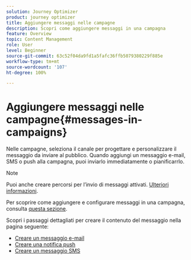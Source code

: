 ```yaml
---
solution: Journey Optimizer
product: journey optimizer
title: Aggiungere messaggi nelle campagne
description: Scopri come aggiungere messaggi in una campagna
feature: Overview
topic: Content Management
role: User
level: Beginner
source-git-commit: 63c52f04da9fd1a5fafc36ffb5079380229f885e
workflow-type: tm+mt
source-wordcount: '107'
ht-degree: 100%

---
```



# Aggiungere messaggi nelle campagne{#messages-in- campaigns}

Nelle campagne, seleziona il canale per progettare e personalizzare il messaggio da inviare al pubblico. Quando aggiungi un messaggio e-mail, SMS o push alla campagna, puoi inviarlo immediatamente o pianificarrlo.

>[!NOTE]
>Puoi anche creare percorsi per l’invio di messaggi attivati. [Ulteriori informazioni](messages-in-journeys.md).

Per scoprire come aggiungere e configurare messaggi in una campagna, consulta [questa sezione](../campaigns/create-campaign.md).

Scopri i passaggi dettagliati per creare il contenuto del messaggio nella pagina seguente:

* [Creare un messaggio e-mail](create-email.md)
* [Creare una notifica push](create-push.md)
* [Creare un messaggio SMS](create-sms.md)
